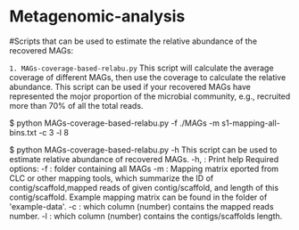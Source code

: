 # Metagenomic-analysis
#Scripts that can be used to estimate the relative abundance of the recovered MAGs:

`1. MAGs-coverage-based-relabu.py`
  This script will calculate the average coverage of different MAGs, then use the coverage to calculate the relative abundance. This script can be used if your recovered MAGs have represented the mojor proportion of the microbial community, e.g., recruited more than   70% of all the total reads.

  $ python MAGs-coverage-based-relabu.py -f ./MAGs -m s1-mapping-all-bins.txt -c 3 -l 8

$ python MAGs-coverage-based-relabu.py -h
This script can be used to estimate relative abundance of recovered MAGs.
-h,  : Print help
Required options:
-f   : folder containing all MAGs
-m   : Mapping matrix eported from CLC or other mapping tools, which summarize the ID of contig/scaffold,mapped reads of given contig/scaffold, and length of this contig/scaffold. Example mapping matrix can be found in the folder of 'example-data'.
-c   : which column (number) contains the mapped reads number.
-l   : which column (number) contains the contigs/scaffolds length.
